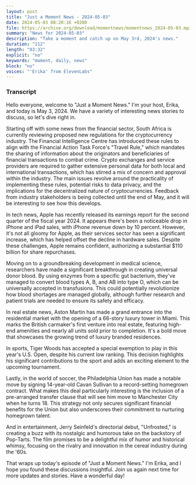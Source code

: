 ```yaml
---
layout: post
title: "Just a Moment News - 2024-05-03"
date: 2024-05-03 08:20:16 +0200
file: https://archive.org/download/momentnews/momentnews_2024-05-03.mp3
summary: "News for 2024-05-03"
description: "Take a moment and catch up on May 3rd, 2024's news."
duration: "212"
length: "03:32"
explicit: "no"
keywords: "moment, daily, news"
block: "no"
voices: "'Erika' from ElevenLabs"
---
```


### Transcript

Hello everyone, welcome to "Just a Moment News." I'm your host, Erika, and today is May 3, 2024. We have a variety of interesting news stories to discuss, so let's dive right in.

Starting off with some news from the financial sector, South Africa is currently reviewing proposed new regulations for the cryptocurrency industry. The Financial Intelligence Centre has introduced these rules to align with the Financial Action Task Force's "Travel Rule," which mandates the sharing of information about the originators and beneficiaries of financial transactions to combat crime. Crypto exchanges and service providers are required to gather extensive personal data for both local and international transactions, which has stirred a mix of concern and approval within the industry. The main issues revolve around the practicality of implementing these rules, potential risks to data privacy, and the implications for the decentralized nature of cryptocurrencies. Feedback from industry stakeholders is being collected until the end of May, and it will be interesting to see how this develops.

In tech news, Apple has recently released its earnings report for the second quarter of the fiscal year 2024. It appears there's been a noticeable drop in iPhone and iPad sales, with iPhone revenue down by 10 percent. However, it's not all gloomy for Apple, as their services sector has seen a significant increase, which has helped offset the decline in hardware sales. Despite these challenges, Apple remains confident, authorizing a substantial $110 billion for share repurchases.

Moving on to a groundbreaking development in medical science, researchers have made a significant breakthrough in creating universal donor blood. By using enzymes from a specific gut bacterium, they've managed to convert blood types A, B, and AB into type O, which can be universally accepted in transfusions. This could potentially revolutionize how blood shortages are managed globally, although further research and patient trials are needed to ensure its safety and efficacy.

In real estate news, Aston Martin has made a grand entrance into the residential market with the opening of a 66-story luxury tower in Miami. This marks the British carmaker's first venture into real estate, featuring high-end amenities and nearly all units sold prior to completion. It's a bold move that showcases the growing trend of luxury branded residences.

In sports, Tiger Woods has accepted a special exemption to play in this year's U.S. Open, despite his current low ranking. This decision highlights his significant contributions to the sport and adds an exciting element to the upcoming tournament.

Lastly, in the world of soccer, the Philadelphia Union has made a notable move by signing 14-year-old Cavan Sullivan to a record-setting homegrown contract. What makes this deal particularly interesting is the inclusion of a pre-arranged transfer clause that will see him move to Manchester City when he turns 18. This strategy not only secures significant financial benefits for the Union but also underscores their commitment to nurturing homegrown talent.

And in entertainment, Jerry Seinfeld's directorial debut, "Unfrosted," is creating a buzz with its nostalgic and humorous take on the backstory of Pop-Tarts. The film promises to be a delightful mix of humor and historical whimsy, focusing on the rivalry and innovation in the cereal industry during the '60s.

That wraps up today's episode of "Just a Moment News." I'm Erika, and I hope you found these discussions insightful. Join us again next time for more updates and stories. Have a wonderful day!

